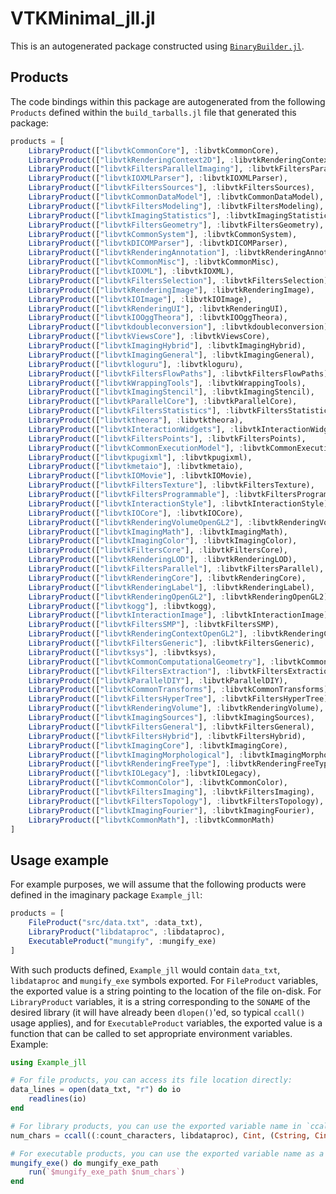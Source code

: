 # VTKMinimal_jll.jl

This is an autogenerated package constructed using [`BinaryBuilder.jl`](https://github.com/JuliaPackaging/BinaryBuilder.jl).

## Products

The code bindings within this package are autogenerated from the following `Products` defined within the `build_tarballs.jl` file that generated this package:

```julia
products = [
    LibraryProduct(["libvtkCommonCore"], :libvtkCommonCore),
    LibraryProduct(["libvtkRenderingContext2D"], :libvtkRenderingContext2D),
    LibraryProduct(["libvtkFiltersParallelImaging"], :libvtkFiltersParallelImaging),
    LibraryProduct(["libvtkIOXMLParser"], :libvtkIOXMLParser),
    LibraryProduct(["libvtkFiltersSources"], :libvtkFiltersSources),
    LibraryProduct(["libvtkCommonDataModel"], :libvtkCommonDataModel),
    LibraryProduct(["libvtkFiltersModeling"], :libvtkFiltersModeling),
    LibraryProduct(["libvtkImagingStatistics"], :libvtkImagingStatistics),
    LibraryProduct(["libvtkFiltersGeometry"], :libvtkFiltersGeometry),
    LibraryProduct(["libvtkCommonSystem"], :libvtkCommonSystem),
    LibraryProduct(["libvtkDICOMParser"], :libvtkDICOMParser),
    LibraryProduct(["libvtkRenderingAnnotation"], :libvtkRenderingAnnotation),
    LibraryProduct(["libvtkCommonMisc"], :libvtkCommonMisc),
    LibraryProduct(["libvtkIOXML"], :libvtkIOXML),
    LibraryProduct(["libvtkFiltersSelection"], :libvtkFiltersSelection),
    LibraryProduct(["libvtkRenderingImage"], :libvtkRenderingImage),
    LibraryProduct(["libvtkIOImage"], :libvtkIOImage),
    LibraryProduct(["libvtkRenderingUI"], :libvtkRenderingUI),
    LibraryProduct(["libvtkIOOggTheora"], :libvtkIOOggTheora),
    LibraryProduct(["libvtkdoubleconversion"], :libvtkdoubleconversion),
    LibraryProduct(["libvtkViewsCore"], :libvtkViewsCore),
    LibraryProduct(["libvtkImagingHybrid"], :libvtkImagingHybrid),
    LibraryProduct(["libvtkImagingGeneral"], :libvtkImagingGeneral),
    LibraryProduct(["libvtkloguru"], :libvtkloguru),
    LibraryProduct(["libvtkFiltersFlowPaths"], :libvtkFiltersFlowPaths),
    LibraryProduct(["libvtkWrappingTools"], :libvtkWrappingTools),
    LibraryProduct(["libvtkImagingStencil"], :libvtkImagingStencil),
    LibraryProduct(["libvtkParallelCore"], :libvtkParallelCore),
    LibraryProduct(["libvtkFiltersStatistics"], :libvtkFiltersStatistics),
    LibraryProduct(["libvtktheora"], :libvtktheora),
    LibraryProduct(["libvtkInteractionWidgets"], :libvtkInteractionWidgets),
    LibraryProduct(["libvtkFiltersPoints"], :libvtkFiltersPoints),
    LibraryProduct(["libvtkCommonExecutionModel"], :libvtkCommonExecutionModel),
    LibraryProduct(["libvtkpugixml"], :libvtkpugixml),
    LibraryProduct(["libvtkmetaio"], :libvtkmetaio),
    LibraryProduct(["libvtkIOMovie"], :libvtkIOMovie),
    LibraryProduct(["libvtkFiltersTexture"], :libvtkFiltersTexture),
    LibraryProduct(["libvtkFiltersProgrammable"], :libvtkFiltersProgrammable),
    LibraryProduct(["libvtkInteractionStyle"], :libvtkInteractionStyle),
    LibraryProduct(["libvtkIOCore"], :libvtkIOCore),
    LibraryProduct(["libvtkRenderingVolumeOpenGL2"], :libvtkRenderingVolumeOpenGL2),
    LibraryProduct(["libvtkImagingMath"], :libvtkImagingMath),
    LibraryProduct(["libvtkImagingColor"], :libvtkImagingColor),
    LibraryProduct(["libvtkFiltersCore"], :libvtkFiltersCore),
    LibraryProduct(["libvtkRenderingLOD"], :libvtkRenderingLOD),
    LibraryProduct(["libvtkFiltersParallel"], :libvtkFiltersParallel),
    LibraryProduct(["libvtkRenderingCore"], :libvtkRenderingCore),
    LibraryProduct(["libvtkRenderingLabel"], :libvtkRenderingLabel),
    LibraryProduct(["libvtkRenderingOpenGL2"], :libvtkRenderingOpenGL2),
    LibraryProduct(["libvtkogg"], :libvtkogg),
    LibraryProduct(["libvtkInteractionImage"], :libvtkInteractionImage),
    LibraryProduct(["libvtkFiltersSMP"], :libvtkFiltersSMP),
    LibraryProduct(["libvtkRenderingContextOpenGL2"], :libvtkRenderingContextOpenGL2),
    LibraryProduct(["libvtkFiltersGeneric"], :libvtkFiltersGeneric),
    LibraryProduct(["libvtksys"], :libvtksys),
    LibraryProduct(["libvtkCommonComputationalGeometry"], :libvtkCommonComputationalGeometry),
    LibraryProduct(["libvtkFiltersExtraction"], :libvtkFiltersExtraction),
    LibraryProduct(["libvtkParallelDIY"], :libvtkParallelDIY),
    LibraryProduct(["libvtkCommonTransforms"], :libvtkCommonTransforms),
    LibraryProduct(["libvtkFiltersHyperTree"], :libvtkFiltersHyperTree),
    LibraryProduct(["libvtkRenderingVolume"], :libvtkRenderingVolume),
    LibraryProduct(["libvtkImagingSources"], :libvtkImagingSources),
    LibraryProduct(["libvtkFiltersGeneral"], :libvtkFiltersGeneral),
    LibraryProduct(["libvtkFiltersHybrid"], :libvtkFiltersHybrid),
    LibraryProduct(["libvtkImagingCore"], :libvtkImagingCore),
    LibraryProduct(["libvtkImagingMorphological"], :libvtkImagingMorphological),
    LibraryProduct(["libvtkRenderingFreeType"], :libvtkRenderingFreeType),
    LibraryProduct(["libvtkIOLegacy"], :libvtkIOLegacy),
    LibraryProduct(["libvtkCommonColor"], :libvtkCommonColor),
    LibraryProduct(["libvtkFiltersImaging"], :libvtkFiltersImaging),
    LibraryProduct(["libvtkFiltersTopology"], :libvtkFiltersTopology),
    LibraryProduct(["libvtkImagingFourier"], :libvtkImagingFourier),
    LibraryProduct(["libvtkCommonMath"], :libvtkCommonMath)
]
```

## Usage example

For example purposes, we will assume that the following products were defined in the imaginary package `Example_jll`:

```julia
products = [
    FileProduct("src/data.txt", :data_txt),
    LibraryProduct("libdataproc", :libdataproc),
    ExecutableProduct("mungify", :mungify_exe)
]
```

With such products defined, `Example_jll` would contain `data_txt`, `libdataproc` and `mungify_exe` symbols exported. For `FileProduct` variables, the exported value is a string pointing to the location of the file on-disk.  For `LibraryProduct` variables, it is a string corresponding to the `SONAME` of the desired library (it will have already been `dlopen()`'ed, so typical `ccall()` usage applies), and for `ExecutableProduct` variables, the exported value is a function that can be called to set appropriate environment variables.  Example:

```julia
using Example_jll

# For file products, you can access its file location directly:
data_lines = open(data_txt, "r") do io
    readlines(io)
end

# For library products, you can use the exported variable name in `ccall()` invocations directly
num_chars = ccall((:count_characters, libdataproc), Cint, (Cstring, Cint), data_lines[1], length(data_lines[1]))

# For executable products, you can use the exported variable name as a function that you can call
mungify_exe() do mungify_exe_path
    run(`$mungify_exe_path $num_chars`)
end
```
